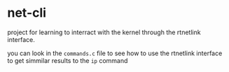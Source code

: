 # net-cli

project for learning to interract with the kernel through the rtnetlink interface.

you can look in the `commands.c` file to see how to use the rtnetlink interface to get simmilar results to the `ip` command